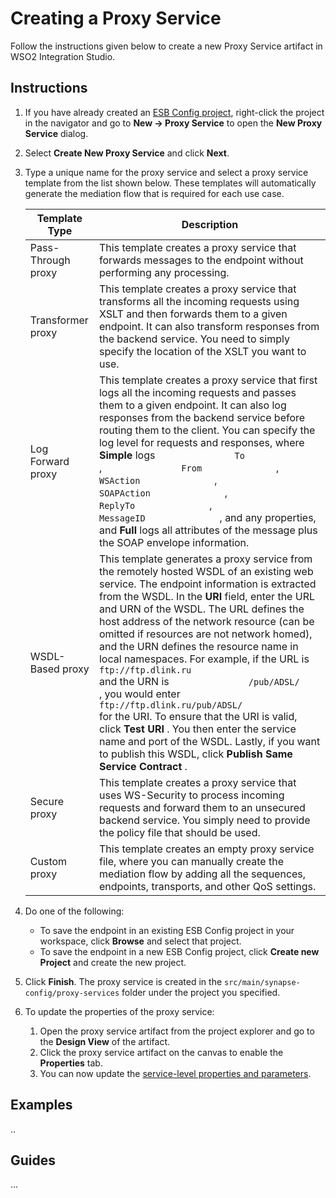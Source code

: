 # Creating a Proxy Service

Follow the instructions given below to create a new Proxy Service artifact in WSO2 Integration Studio.

## Instructions

1.  If you have already created an [ESB Config project](../../creating-projects/#esb-config-project), right-click the project in the navigator and go to **New → Proxy Service** to open the **New Proxy Service** dialog. 
2.  Select **Create New Proxy Service** and click **Next**.
3.  Type a unique name for the proxy service and select a proxy service template from the list shown below. These templates will automatically generate the mediation flow that is required for each use case.

    <table>
    <tr class="header">
    <th>Template Type</th>
    <th>Description</th>
    </tr>
    <tbody>
    <tr class="odd">
    <td>Pass-Through proxy</td>
    <td>This template creates a proxy service that forwards messages to the endpoint without performing any processing.</td>
    </tr>
    <tr class="even">
    <td>Transformer proxy</td>
    <td>This template creates a proxy service that transforms all the incoming requests using XSLT and then forwards them to a given endpoint. It can also transform responses from the backend service. You need to simply specify the location of the XSLT you want to use.</td>
    </tr>
    <tr class="odd">
    <td>Log Forward proxy</td>
    <td>This template creates a proxy service that first logs all the incoming requests and passes them to a given endpoint. It can also log responses from the backend service before routing them to the client. You can specify the log level for requests and responses, where <strong>Simple</strong> logs <code>               To              </code> , <code>               From              </code> , <code>               WSAction              </code> , <code>               SOAPAction              </code> , <code>               ReplyTo              </code> , <code>               MessageID              </code> , and any properties, and <strong>Full</strong> logs all attributes of the message plus the SOAP envelope information.</td>
    </tr>
    <tr class="even">
    <td>WSDL-Based proxy</td>
    <td>This template generates a proxy service from the remotely hosted WSDL of an existing web service. The endpoint information is extracted from the WSDL. In the <strong>URI</strong> field, enter the URL and URN of the WSDL. The URL defines the host address of the network resource (can be omitted if resources are not network homed), and the URN defines the resource name in local namespaces. For example, if the URL is <code>                                                ftp://ftp.dlink.ru                                             </code> and the URN is <code>               /pub/ADSL/              </code> , you would enter <code>                                                ftp://ftp.dlink.ru/pub/ADSL/                                             </code> for the URI. To ensure that the URI is valid, click <strong>Test URI</strong> . You then enter the service name and port of the WSDL. Lastly, if you want to publish this WSDL, click <strong>Publish Same Service Contract</strong> .</td>
    </tr>
    <tr class="odd">
    <td>Secure proxy</td>
    <td>This template creates a proxy service that uses WS-Security to process incoming requests and forward them to an unsecured backend service. You simply need to provide the policy file that should be used.</td>
    </tr>
    <tr class="even">
    <td>Custom proxy</td>
    <td>This template creates an empty proxy service file, where you can manually create the mediation flow by adding all the sequences, endpoints, transports, and other QoS settings.</td>
    </tr>
    </tbody>
    </table>

4. Do one of the following:  
    -   To save the endpoint in an existing ESB Config project in your workspace, click **Browse** and select that project.
    -   To save the endpoint in a new ESB Config project, click **Create new Project** and create the new project.  
5. Click **Finish**. The proxy service is created in the `src/main/synapse-config/proxy-services` folder under the project you specified.
6. To update the properties of the proxy service:
    1. Open the proxy service artifact from the project explorer and go to the **Design View** of the artifact.
    2. Click the proxy service artifact on the canvas to enable the **Properties** tab.
    3. You can now update the [service-level properties and parameters](../../references/synapse-properties/proxy-service-properties.md).

## Examples
..

## Guides
...

